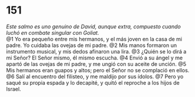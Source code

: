 # 151
*Este salmo es uno genuino de David, aunque extra, compuesto cuando luchó en combate singular con Goliat.* \
 @1 Yo era pequeño entre mis hermanos, y el más joven en la casa de mi padre. Yo cuidaba las ovejas de mi padre. @2 Mis manos formaron un instrumento musical, y mis dedos afinaron una lira. @3 ¿Quién se lo dirá a mi Señor? El Señor mismo, él mismo escucha. @4 Envió a su ángel y me apartó de las ovejas de mi padre, y me ungió con su aceite de unción. @5 Mis hermanos eran guapos y altos; pero el Señor no se complació en ellos. @6 Salí al encuentro del filisteo, y me maldijo por sus ídolos. @7 Pero yo saqué su propia espada y lo decapité, y quitó el reproche a los hijos de Israel.